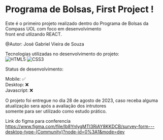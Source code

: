 # Programa de Bolsas, First Project !
Este é o primeiro projeto realizado dentro do Programa de Bolsas da Compass UOL com foco em desenvolvimento <br>
front end utlizando REACT.

@Autor: José Gabriel Vieira de Souza

Tecnologias utilizadas no desenvolvimento do projeto: <br>
![HTML5](https://img.shields.io/badge/html5-%23E34F26.svg?style=for-the-badge&logo=html5&logoColor=white)
![CSS3](https://img.shields.io/badge/css3-%231572B6.svg?style=for-the-badge&logo=css3&logoColor=white)

Status de desenvolvimento:

Mobile: ✅ <br>
Desktop: ❌<br>
Javascript: ❌ <br>

O projeto foi entregue no dia 28 de agosto de 2023, caso receba alguma atualização sera após a avaliação dos intrutores <br>
somente para ser utilizado como estudo prático. 

Link do figma para conferencia <br>
https://www.figma.com/file/lb8YnlygMTI3RiAY8KKDCB/survey-form---desktop-type-(Community)?node-id=0%3A1&mode=dev
